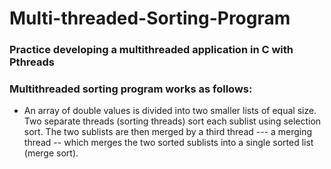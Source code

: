 # Multi-threaded-Sorting-Program

### Practice developing a multithreaded application in C with Pthreads
### Multithreaded sorting program works as follows: 
* An array of double values is divided into two smaller lists of equal size. Two separate threads (sorting threads) sort each sublist using selection sort. The two sublists are then merged by a third thread --- a merging thread -- which merges the two sorted sublists into a single sorted list (merge sort).
